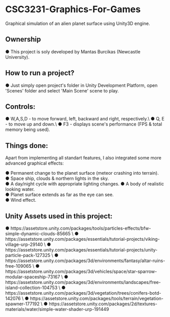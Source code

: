 # CSC3231-Graphics-For-Games
Graphical simulation of an alien planet surface using Unity3D engine.

<h2>Ownership</h2>
● This project is soly developed by Mantas Burcikas (Newcastle University).

<h2>How to run a project?</h2>
● Just simply open project's folder in Unity Development Platform, open 'Scenes' folder and select 'Main Scene' scene to play.

<h2>Controls:</h2>
● W,A,S,D - to move forward, left, backward and right, respectively.\
● Q, E - to move up and down.\
● F3 - displays scene's performance (FPS & total memory being used).

<h2>Things done:</h2>
Apart from implementing all standart features, I also integrated some more advanced graphical effects:

● Permanent change to the planet surface (meteor crashing into terrain).\
● Space ship, clouds & northern lights in the sky.\
● A day/night cycle with appropriate lighting changes.
● A body of realistic looking water.\
● Planet surface extends as far as the eye can see.\
● Wind effect.

<h2>Unity Assets used in this project:</h2>
● https://assetstore.unity.com/packages/tools/particles-effects/bfw-simple-dynamic-clouds-85665 \
● https://assetstore.unity.com/packages/essentials/tutorial-projects/viking-village-urp-29140 \
● https://assetstore.unity.com/packages/essentials/tutorial-projects/unity-particle-pack-127325 \
● https://assetstore.unity.com/packages/3d/environments/fantasy/altar-ruins-free-109065 \
● https://assetstore.unity.com/packages/3d/vehicles/space/star-sparrow-modular-spaceship-73167 \
● https://assetstore.unity.com/packages/3d/environments/landscapes/free-island-collection-104753 \
● https://assetstore.unity.com/packages/3d/vegetation/trees/conifers-botd-142076 \
● https://assetstore.unity.com/packages/tools/terrain/vegetation-spawner-177192 \
● https://assetstore.unity.com/packages/2d/textures-materials/water/simple-water-shader-urp-191449